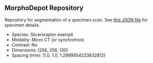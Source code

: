 
## MorphoDepot Repository
Repository for segmentation of a specimen scan.  See [this JSON file](MorphoDepotAccession.json) for specimen details.
* Species: Sliceroraptor exempli
* Modality: Micro CT (or synchrotron)
* Contrast: No
* Dimensions: (256, 256, 130)
* Spacing (mm): (1.0, 1.0, 1.2999954223632812)
        